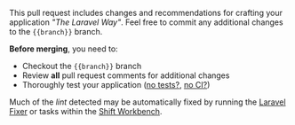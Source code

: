 This pull request includes changes and recommendations for crafting your application _"The Laravel Way"_. Feel free to commit any additional changes to the `{{branch}}` branch.

**Before merging**, you need to:

- Checkout the `{{branch}}` branch
- Review **all** pull request comments for additional changes
- Thoroughly test your application ([no tests?](https://laravelshift.com/laravel-test-generator), [no CI?](https://laravelshift.com/ci-generator))

Much of the _lint_ detected may be automatically fixed by running the [Laravel Fixer](https://laravelshift.com/laravel-code-fixer) or tasks within the [Shift Workbench](https://laravelshift.com/workbench).
